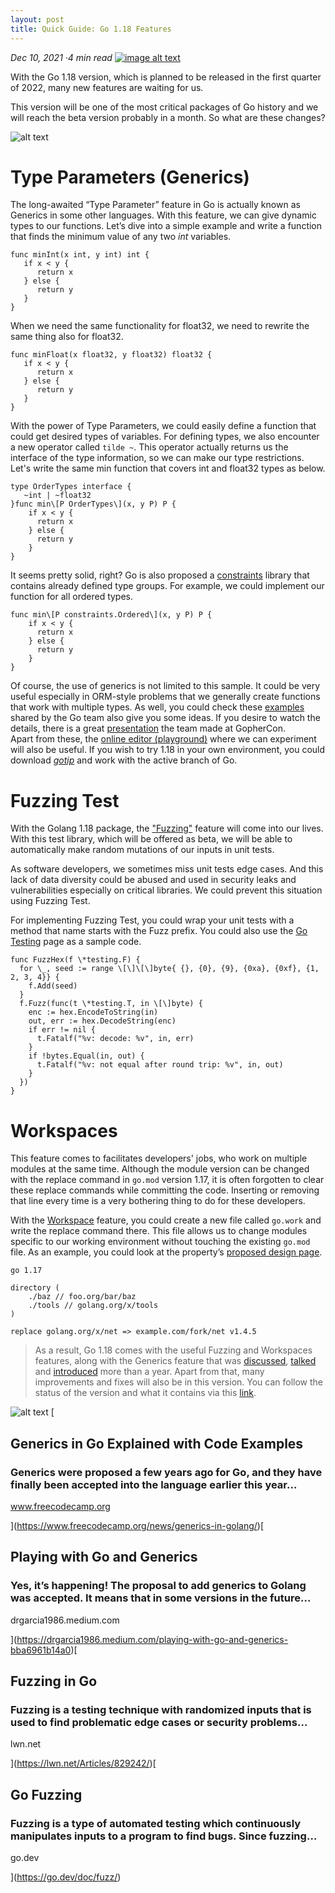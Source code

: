```yaml
---
layout: post
title: Quick Guide: Go 1.18 Features
---
```


_Dec 10, 2021 ·4 min read_ [![image alt text](../images/Medium-Symbol-Black-CMYK@1x.png)](https://medium.com/@emreodabas_20110/quick-guide-go-1-18-features-e236d5b351ef)

With the Go 1.18 version, which is planned to be released in the first quarter of 2022, many new features are waiting for us.

This version will be one of the most critical packages of Go history and we will reach the beta version probably in a month. So what are these changes?

![alt text](../images/go1.18_1.png "Announce")

Type Parameters (Generics)
==========================

The long-awaited “Type Parameter” feature in Go  is actually known as Generics in some other languages. With this feature, we can give dynamic types to our functions. Let’s dive into a simple example and write a function that finds the minimum value of any two _int_ variables.

```
func minInt(x int, y int) int {  
   if x < y {  
      return x  
   } else {  
      return y  
   }  
}
```

When we need the same functionality for float32, we need to rewrite the same thing also for float32.

```
func minFloat(x float32, y float32) float32 {  
   if x < y {  
      return x  
   } else {  
      return y  
   }  
}
```

With the power of Type Parameters, we could easily define a function that could get desired types of variables. For defining types, we also encounter a new operator called `tilde ~`. This operator actually returns us the interface of the type information, so we can make our type restrictions. Let's write the same min function that covers int and float32 types as below.

```
type OrderTypes interface {   
   ~int | ~float32   
}func min\[P OrderTypes\](x, y P) P {  
    if x < y {  
      return x  
    } else {  
      return y  
    }  
}
```

It seems pretty solid, right? Go is also proposed a [constraints](https://github.com/golang/go/blob/master/src/constraints/constraints.go) library that contains already defined type groups. For example, we could implement our function for all ordered types.

```
func min\[P constraints.Ordered\](x, y P) P {  
    if x < y {  
      return x  
    } else {  
      return y  
    }  
}
```

Of course, the use of generics is not limited to this sample. It could be very useful especially in ORM-style problems that we generally create functions that work with multiple types. As well, you could check these [examples](https://github.com/golang/go/tree/dev.go2go/src/cmd/go2go/testdata/go2path/src) shared by the Go team also give you some ideas. If you desire to watch the details, there is a great [presentation](https://youtu.be/KepBhuQJT9E) the team made at GopherCon.  
Apart from these, the [online editor (playground)](https://gotipplay.golang.org/) where we can experiment will also be useful. If you wish to try 1.18 in your own environment, you could download [_gotip_](https://gotipplay.golang.org/) and work with the active branch of Go.

Fuzzing Test
============

With the Golang 1.18 package, the ["Fuzzing"](https://go.dev/blog/fuzz-beta) feature will come into our lives. With this test library, which will be offered as beta, we will be able to automatically make random mutations of our inputs in unit tests.

As software developers, we sometimes miss unit tests edge cases. And this lack of data diversity could be abused and used in security leaks and vulnerabilities especially on critical libraries. We could prevent this situation using Fuzzing Test.

For implementing Fuzzing Test, you could wrap your unit tests with a method that name starts with the Fuzz prefix. You could also use the [Go Testing](https://pkg.go.dev/testing@master#hdr-Fuzzing) page as a sample code.

```
func FuzzHex(f \*testing.F) {  
  for \_, seed := range \[\]\[\]byte{ {}, {0}, {9}, {0xa}, {0xf}, {1, 2, 3, 4}} {  
    f.Add(seed)  
  }  
  f.Fuzz(func(t \*testing.T, in \[\]byte) {  
    enc := hex.EncodeToString(in)  
    out, err := hex.DecodeString(enc)  
    if err != nil {  
      t.Fatalf("%v: decode: %v", in, err)  
    }  
    if !bytes.Equal(in, out) {  
      t.Fatalf("%v: not equal after round trip: %v", in, out)  
    }  
  })  
}
```

Workspaces
==========

This feature comes to facilitates developers' jobs, who work on multiple modules at the same time. Although the module version can be changed with the replace command in `go.mod` version 1.17, it is often forgotten to clear these replace commands while committing the code. Inserting or removing that line every time is a very bothering thing to do for these developers.

With the [Workspace](https://go.googlesource.com/proposal/+/master/design/45713-workspace.md) feature, you could create a new file called `go.work` and write the replace command there. This file allows us to change modules specific to our working environment without touching the existing `go.mod` file. As an example, you could look at the property’s [proposed design page](https://go.googlesource.com/proposal/+/master/design/45713-workspace.md).

```
go 1.17  
  
directory (  
    ./baz // foo.org/bar/baz  
    ./tools // golang.org/x/tools  
)  
  
replace golang.org/x/net => example.com/fork/net v1.4.5
```

> As a result, Go 1.18 comes with the useful Fuzzing and Workspaces features, along with the Generics feature that was [discussed](https://dzone.com/articles/go-doesnt-need-generics), [talked](https://go.dev/blog/why-generics) and [introduced](https://go.googlesource.com/proposal/+/refs/heads/master/design/43651-type-parameters.md) more than a year. Apart from that, many improvements and fixes will also be in this version. You can follow the status of the version and what it contains via this [link](https://github.com/golang/go/milestone/201).

![alt text](../images/go1.18_2.png "mic_drop")
[

Generics in Go Explained with Code Examples
-------------------------------------------

### Generics were proposed a few years ago for Go, and they have finally been accepted into the language earlier this year…

www.freecodecamp.org

](https://www.freecodecamp.org/news/generics-in-golang/)[

Playing with Go and Generics
----------------------------

### Yes, it’s happening! The proposal to add generics to Golang was accepted. It means that in some versions in the future…

drgarcia1986.medium.com

](https://drgarcia1986.medium.com/playing-with-go-and-generics-bba6961b14a0)[

Fuzzing in Go
-------------

### Fuzzing is a testing technique with randomized inputs that is used to find problematic edge cases or security problems…

lwn.net

](https://lwn.net/Articles/829242/)[

Go Fuzzing
----------

### Fuzzing is a type of automated testing which continuously manipulates inputs to a program to find bugs. Since fuzzing…

go.dev

](https://go.dev/doc/fuzz/)
